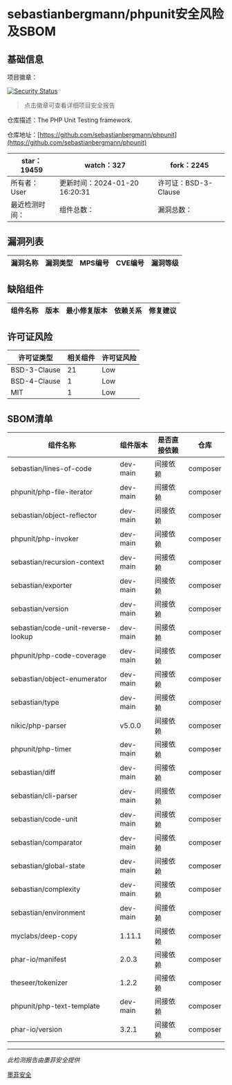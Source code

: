 # sebastianbergmann/phpunit安全风险及SBOM

## 基础信息

项目徽章：

[![Security Status](https://www.murphysec.com/platform3/v31/badge/1748798888642097152.svg)](https://www.murphysec.com/console/report/1692603591126044672/1748798888642097152)

> 点击徽章可查看详细项目安全报告

仓库描述：The PHP Unit Testing framework.

仓库地址：[https://github.com/sebastianbergmann/phpunit](https://github.com/sebastianbergmann/phpunit)

| star：19459 | watch：327 | fork：2245 |
| ----------- | -------------- | ------------ |
| 所有者：User | 更新时间：2024-01-20 16:20:31 | 许可证：BSD-3-Clause |
| 最近检测时间： | 组件总数： | 漏洞总数： |




## 漏洞列表

| 漏洞名称 | 漏洞类型 | MPS编号 | CVE编号 | 漏洞等级 |
| ------- | ------ | ------- | ------ | ----- |





## 缺陷组件

| 组件名称 | 版本 | 最小修复版本 | 依赖关系 | 修复建议 |
| -------- | ---- | ------------ | -------- | -------- |





## 许可证风险

| 许可证类型 | 相关组件 | 许可证风险 |
| ---------- | -------- | ---------- |
|BSD-3-Clause|21|Low|
|BSD-4-Clause|1|Low|
|MIT|1|Low|




## SBOM清单

| 组件名称 | 组件版本 | 是否直接依赖 | 仓库 |
| -------- | -------- | ------------ | ---- |
|sebastian/lines-of-code|dev-main|间接依赖|composer|
|phpunit/php-file-iterator|dev-main|间接依赖|composer|
|sebastian/object-reflector|dev-main|间接依赖|composer|
|phpunit/php-invoker|dev-main|间接依赖|composer|
|sebastian/recursion-context|dev-main|间接依赖|composer|
|sebastian/exporter|dev-main|间接依赖|composer|
|sebastian/version|dev-main|间接依赖|composer|
|sebastian/code-unit-reverse-lookup|dev-main|间接依赖|composer|
|phpunit/php-code-coverage|dev-main|间接依赖|composer|
|sebastian/object-enumerator|dev-main|间接依赖|composer|
|sebastian/type|dev-main|间接依赖|composer|
|nikic/php-parser|v5.0.0|间接依赖|composer|
|phpunit/php-timer|dev-main|间接依赖|composer|
|sebastian/diff|dev-main|间接依赖|composer|
|sebastian/cli-parser|dev-main|间接依赖|composer|
|sebastian/code-unit|dev-main|间接依赖|composer|
|sebastian/comparator|dev-main|间接依赖|composer|
|sebastian/global-state|dev-main|间接依赖|composer|
|sebastian/complexity|dev-main|间接依赖|composer|
|sebastian/environment|dev-main|间接依赖|composer|
|myclabs/deep-copy|1.11.1|间接依赖|composer|
|phar-io/manifest|2.0.3|间接依赖|composer|
|theseer/tokenizer|1.2.2|间接依赖|composer|
|phpunit/php-text-template|dev-main|间接依赖|composer|
|phar-io/version|3.2.1|间接依赖|composer|


------

*此检测报告由墨菲安全提供*

[墨菲安全](www.murphysec.com)
